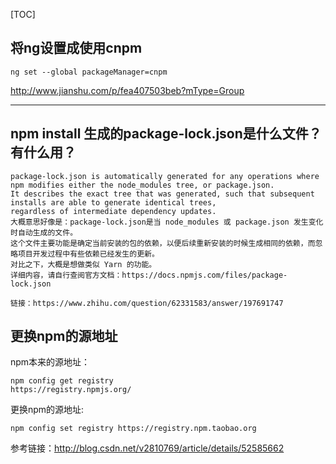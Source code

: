[TOC]   

## 将ng设置成使用cnpm 

```
ng set --global packageManager=cnpm
```   

http://www.jianshu.com/p/fea407503beb?mType=Group       

-----------------------------

## **npm install 生成的package-lock.json是什么文件？有什么用？**   

```
package-lock.json is automatically generated for any operations where npm modifies either the node_modules tree, or package.json.  
It describes the exact tree that was generated, such that subsequent installs are able to generate identical trees, 
regardless of intermediate dependency updates.
大概意思好像是：package-lock.json是当 node_modules 或 package.json 发生变化时自动生成的文件。
这个文件主要功能是确定当前安装的包的依赖，以便后续重新安装的时候生成相同的依赖，而忽略项目开发过程中有些依赖已经发生的更新。
对比之下，大概是想做类似 Yarn 的功能。
详细内容，请自行查阅官方文档：https://docs.npmjs.com/files/package-lock.json

链接：https://www.zhihu.com/question/62331583/answer/197691747
```   

## 更换npm的源地址   

npm本来的源地址：   

```
npm config get registry 
https://registry.npmjs.org/
```   

更换npm的源地址:  

```
npm config set registry https://registry.npm.taobao.org  
```

参考链接：http://blog.csdn.net/v2810769/article/details/52585662